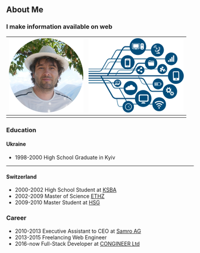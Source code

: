 ## About Me <!-- markdownlint-disable MD041-->

### I make information available on web

<!-- .element: class="fragment" data-fragment-index="1" -->

| ![Anton Kulik picture](images/kulik_anton_pic_circle_200x200px.png) <!-- .element: class="fragment step-fade-in-then-out" data-fragment-index="1" --> | ![Information to the web schema](images/information_to_web_256x200px.png) <!-- .element: class="fragment step-fade-in-then-out" data-fragment-index="1" --> |
| ----------------------------------------------------------------------------------------------------------------------------------------------------- | ----------------------------------------------------------------------------------------------------------------------------------------------------------- |
|                                                                                                                                                       |                                                                                                                                                             |

<!-- NEXT-V -->

### Education

#### Ukraine

<!-- .element: class="fragment" style="text-align: left;" -->

- 1998-2000 High School Graduate in Kyiv <!--
  .element: class="fragment" -->

---

#### Switzerland

<!-- .element: class="fragment" style="text-align: left;" -->

- 2000-2002 High School Student at <!--
  .element: class="fragment"
  --> [KSBA](https://www.kanti-baden.ch/) <!--
  .element: target="_blank" -->
- 2002-2009 Master of Science <!--
  .element: class="fragment"
  --> [ETHZ](https://ethz.ch/en.html) <!--
  .element: target="_blank" -->
- 2009-2010 Master Student at <!--
  .element: class="fragment"
  --> [HSG](https://www.unisg.ch/en/) <!--
  .element: target="_blank" -->

<!-- NEXT-V -->

### Career

- 2010-2013 Executive Assistant to CEO at <!--
  .element: class="fragment"
  --> [Samro AG](https://www.samro.ch/) <!--
  .element: target="_blank" -->
- 2013-2015 Freelancing Web Engineer <!--
  .element: class="fragment" -->
- 2016-now Full-Stack Developer at <!--
  .element: class="fragment"
  --> [CONGINEER Ltd](https://congineer.com/) <!--
  .element: target="_blank" -->
